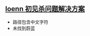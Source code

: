 ## [loenn 初见杀问题解决方案](https://saplonily.top/celeste_modding_tutorial/mapping/basic_env/#_2)

* 路径包含中文字符
* 未找到蔚蓝